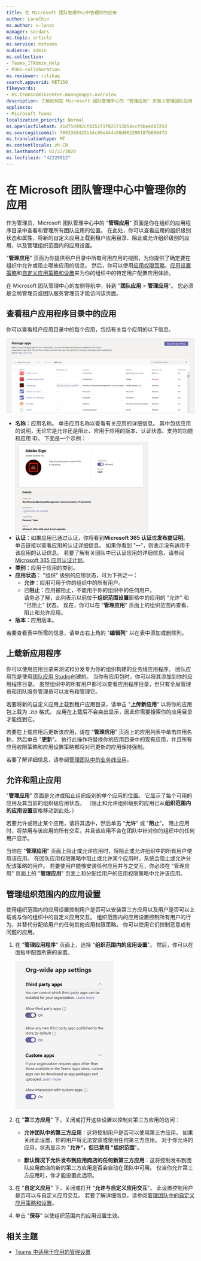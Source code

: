 ```yaml
---
title: 在 Microsoft 团队管理中心中管理你的应用
author: LanaChin
ms.author: v-lanac
manager: serdars
ms.topic: article
ms.service: msteams
audience: admin
ms.collection:
- Teams_ITAdmin_Help
- M365-collaboration
ms.reviewer: ritikag
search.appverid: MET150
f1keywords:
- ms.teamsadmincenter.manageapps.overview
description: 了解如何在 Microsoft 团队管理中心的 "管理应用" 页面上管理团队应用
appliesto:
- Microsoft Teams
localization_priority: Normal
ms.openlocfilehash: 41d75d492cf8351f1f925713054ccf4be4d8725d
ms.sourcegitcommit: 7093388425b34c80e444a50d062290187b80047d
ms.translationtype: MT
ms.contentlocale: zh-CN
ms.lasthandoff: 02/22/2020
ms.locfileid: "42229912"
---
```

<a name="manage-your-apps-in-the-microsoft-teams-admin-center"></a>在 Microsoft 团队管理中心中管理你的应用
======================================================

作为管理员，Microsoft 团队管理中心中的 "**管理应用**" 页面是你在组织的应用程序目录中查看和管理所有团队应用的位置。 在此处，你可以查看应用的组织级别状态和属性，将新的自定义应用上载到租户应用目录、阻止或允许组织级别的应用，以及管理组织范围内的应用设置。

"**管理应用**" 页面为你提供租户目录中所有可用应用的视图，为你提供了确定要在组织中允许或阻止哪些应用的信息。 然后，你可以使用[应用权限策略](teams-app-permission-policies.md)、[应用设置策略](teams-app-setup-policies.md)和[自定义应用策略和设置](teams-custom-app-policies-and-settings.md)来为你的组织中的特定用户配置应用体验。

在 Microsoft 团队管理中心的左侧导航中，转到 "**团队应用** > **管理应用**"。 您必须是全局管理员或团队服务管理员才能访问该页面。

## <a name="view-apps-in-your-tenant-app-catalog"></a>查看租户应用程序目录中的应用

你可以查看租户应用目录中的每个应用，包括有关每个应用的以下信息。

!["托管应用" 页面的屏幕截图](media/manage-apps.png)

- **名称**：应用名称。 单击应用名称以查看有关应用的详细信息。 其中包括应用的说明，无论它是允许还是阻止、应用于应用的版本、认证状态、支持的功能和应用 ID。 下面是一个示例：<br> 
![应用的 "应用详细信息" 页面的屏幕截图](media/manage-apps-app-details.png)
- **认证**：如果应用已通过认证，你将看到**Microsoft 365 认证**或**发布商证明**。 单击链接以查看应用的认证详细信息。 如果你看到 "**--**"，则表示没有适用于该应用的认证信息。 若要了解有关团队中已认证应用的详细信息，请参阅[Microsoft 365 应用认证计划](https://docs.microsoft.com/teams-app-certification/all-apps)。  
- **类别**：应用于应用的类别。
- **应用状态**： "组织" 级别的应用状态，可为下列之一：
    - **允许**：应用可用于你的组织中的所有用户。
    - 已**阻止**：应用被阻止，不能用于你的组织中的任何用户。<br>
请务必了解，此列表示以前位于**组织范围设置**窗格中的应用的 "允许" 和 "已阻止" 状态。 现在，你可以在 "**管理应用**" 页面上的组织范围内查看、阻止和允许应用。 
- **版本**：应用版本。

若要查看表中所需的信息，请单击右上角的 "**编辑列**" 以在表中添加或删除列。

## <a name="upload-a-new-app"></a>上载新应用程序

你可以使用应用目录来测试和分发专为你的组织构建的业务线应用程序。 团队应用包是使用[团队应用 Studio](https://docs.microsoft.com/microsoftteams/platform/get-started/get-started-app-studio)创建的。 当你有应用包时，你可以将其添加到你的应用程序目录。 虽然组织中的所有用户都可以查看应用程序目录，但只有全局管理员和团队服务管理员可以发布和管理它。

若要将新的自定义应用上载到租户应用目录，请单击 "**上传新应用**" 以将你的应用包上载为 .zip 格式。 应用在上载后不会突出显示，因此你需要搜索你的应用目录才能找到它。

若要在上载应用后更新该应用，请在 "**管理应用**" 页面上的应用列表中单击应用名称，然后单击 "**更新**"。 执行此操作将替换你的应用目录中的现有应用，并且所有应用权限策略和应用设置策略都将对已更新的应用保持强制。

若要了解详细信息，请参阅[管理团队中的业务线应用](manage-your-lob-apps.md)。

## <a name="allow-and-block-apps"></a>允许和阻止应用

"**管理应用**" 页面是允许或阻止组织级别的单个应用的位置。 它显示了每个可用的应用及其当前的组织级应用状态。 （阻止和允许组织级别的应用已从**组织范围内的应用设置**窗格移动到此处。）

若要允许或阻止某个应用，请将其选中，然后单击 "**允许**" 或 "**阻止**"。 阻止应用时，将禁用与该应用的所有交互，并且该应用不会在团队中针对你的组织中的任何用户显示。

当你在 "**管理应用**" 页面上阻止或允许应用时，将阻止或允许组织中的所有用户使用该应用。  在团队应用权限策略中阻止或允许某个应用时，系统会阻止或允许分配该策略的用户。 若要使用户能够安装任何应用并与之交互，你必须在 "管理应用" 页面上的 "**管理应用**" 页面上和分配给用户的应用权限策略中允许该应用。

## <a name="manage-org-wide-app-settings"></a>管理组织范围内的应用设置

使用组织范围内的应用设置控制用户是否可以安装第三方应用以及用户是否可以上载或与你的组织中的自定义应用交互。 组织范围内的应用设置控制所有用户的行为，并替代分配给用户的任何其他应用权限策略。 你可以使用它们控制恶意或有问题的应用。

1. 在 "**管理应用程序**" 页面上，选择 "**组织范围内的应用设置**"。 然后，你可以在面板中配置所需的设置。

    ![组织范围内的应用设置的屏幕截图](media/manage-apps-org-wide-app-settings.png)
    
2. 在 "**第三方应用**" 下，关闭或打开这些设置以控制对第三方应用的访问：

    - **允许团队中的第三方应用**：这将控制用户是否可以使用第三方应用。 如果关闭此设置，你的用户将无法安装或使用任何第三方应用。 对于你允许的应用，状态显示为 "**允许"，但已禁用 "组织范围**"。
    
    - **默认情况下允许发布到应用商店的任何新第三方应用**：这将控制发布到团队应用商店的新的第三方应用是否会自动在团队中可用。 仅当你允许第三方应用时，你才能设置此选项。

3. 在 "**自定义应用**" 下，关闭或打开 "**允许与自定义应用交互**"。 此设置控制用户是否可以与自定义应用交互。 若要了解详细信息，请参阅[管理团队中的自定义应用策略和设置](teams-custom-app-policies-and-settings.md)。
4. 单击 "**保存**" 以使组织范围内的应用设置生效。

## <a name="related-topics"></a>相关主题

- [Teams 中适用于应用的管理设置](admin-settings.md)
